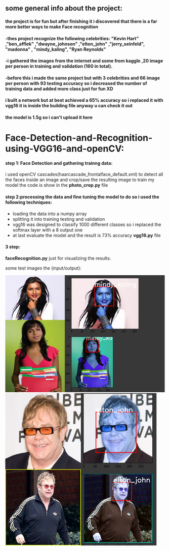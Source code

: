 
## some general info about the project:
#### the project is for fun but after finishing it i discovered that there is a far more better ways to make Face recognition
#### -thes project recognize the following celebrities: "Kevin Hart" ,"ben_afflek" ,"dwayne_johnson" ,"elton_john" ,"jerry_seinfeld", "madonna" , "mindy_kaling", "Ryan Reynolds"
#### -i gathered the images from the internet and some from kaggle ,20 image per person in training and validation (160 in total).
#### -before this i made the same project but with 3 celebrities and 66 image per person with 93 testing accuracy so i decreased the number of training data and added more class just for fun XD
#### i built a network but at best achieved a 65% accuracy so i replaced it with vgg16 it is inside the building file anyway u can check it out
#### the model is 1.5g so i can't upload it here
# Face-Detection-and-Recognition-using-VGG16-and-openCV:
#### step 1: Face Detection and gathering trainng data: 

i used openCV cascades(haarcascade_frontalface_default.xml) to detect all the faces inside an image and crop/save the resulting image to train my model the code is show in the **photo_crop.py** file

#### step 2:processing the data and fine tuning the model to do so i used the following techniques:
- loading the data into a numpy array
- splitting it into training testing and validation
- vgg16 was designed to classify 1000 different classes so i replaced the softmax layer with a 8 output one
- at last evaluate the model and the result is 73% accuracy
**vgg16.py** file
#### 3 step:
**faceRecognition.py**
just for visualizing the results.

some test images the (input/output):

![](images/1.png)
![](images/2.png)





